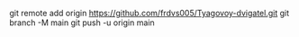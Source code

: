 git remote add origin https://github.com/frdvs005/Tyagovoy-dvigatel.git
git branch -M main
git push -u origin main
